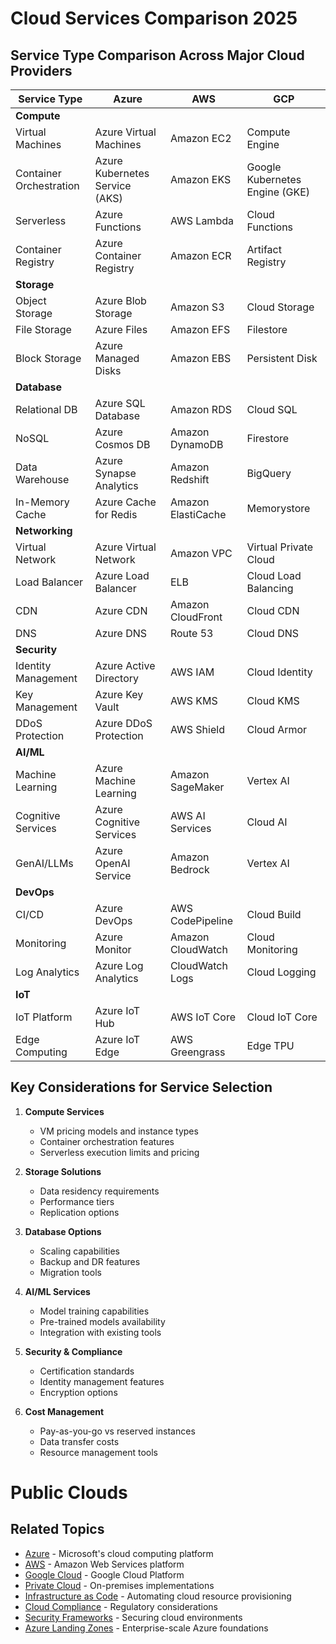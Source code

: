 # Cloud Services Comparison 2025

## Service Type Comparison Across Major Cloud Providers

| Service Type | Azure | AWS | GCP |
|-------------|-------|-----|-----|
| **Compute** |
| Virtual Machines | Azure Virtual Machines | Amazon EC2 | Compute Engine |
| Container Orchestration | Azure Kubernetes Service (AKS) | Amazon EKS | Google Kubernetes Engine (GKE) |
| Serverless | Azure Functions | AWS Lambda | Cloud Functions |
| Container Registry | Azure Container Registry | Amazon ECR | Artifact Registry |
| **Storage** |
| Object Storage | Azure Blob Storage | Amazon S3 | Cloud Storage |
| File Storage | Azure Files | Amazon EFS | Filestore |
| Block Storage | Azure Managed Disks | Amazon EBS | Persistent Disk |
| **Database** |
| Relational DB | Azure SQL Database | Amazon RDS | Cloud SQL |
| NoSQL | Azure Cosmos DB | Amazon DynamoDB | Firestore |
| Data Warehouse | Azure Synapse Analytics | Amazon Redshift | BigQuery |
| In-Memory Cache | Azure Cache for Redis | Amazon ElastiCache | Memorystore |
| **Networking** |
| Virtual Network | Azure Virtual Network | Amazon VPC | Virtual Private Cloud |
| Load Balancer | Azure Load Balancer | ELB | Cloud Load Balancing |
| CDN | Azure CDN | Amazon CloudFront | Cloud CDN |
| DNS | Azure DNS | Route 53 | Cloud DNS |
| **Security** |
| Identity Management | Azure Active Directory | AWS IAM | Cloud Identity |
| Key Management | Azure Key Vault | AWS KMS | Cloud KMS |
| DDoS Protection | Azure DDoS Protection | AWS Shield | Cloud Armor |
| **AI/ML** |
| Machine Learning | Azure Machine Learning | Amazon SageMaker | Vertex AI |
| Cognitive Services | Azure Cognitive Services | AWS AI Services | Cloud AI |
| GenAI/LLMs | Azure OpenAI Service | Amazon Bedrock | Vertex AI |
| **DevOps** |
| CI/CD | Azure DevOps | AWS CodePipeline | Cloud Build |
| Monitoring | Azure Monitor | Amazon CloudWatch | Cloud Monitoring |
| Log Analytics | Azure Log Analytics | CloudWatch Logs | Cloud Logging |
| **IoT** |
| IoT Platform | Azure IoT Hub | AWS IoT Core | Cloud IoT Core |
| Edge Computing | Azure IoT Edge | AWS Greengrass | Edge TPU |

## Key Considerations for Service Selection

1. **Compute Services**
   - VM pricing models and instance types
   - Container orchestration features
   - Serverless execution limits and pricing

2. **Storage Solutions**
   - Data residency requirements
   - Performance tiers
   - Replication options

3. **Database Options**
   - Scaling capabilities
   - Backup and DR features
   - Migration tools

4. **AI/ML Services**
   - Model training capabilities
   - Pre-trained models availability
   - Integration with existing tools

5. **Security & Compliance**
   - Certification standards
   - Identity management features
   - Encryption options

6. **Cost Management**
   - Pay-as-you-go vs reserved instances
   - Data transfer costs
   - Resource management tools

# Public Clouds

## Related Topics

- [Azure](azure/README.md) - Microsoft's cloud computing platform
- [AWS](aws/README.md) - Amazon Web Services platform
- [Google Cloud](gcp/README.md) - Google Cloud Platform
- [Private Cloud](../private-cloud.md) - On-premises implementations
- [Infrastructure as Code](../terraform/README.md) - Automating cloud resource provisioning
- [Cloud Compliance](../need-to-know/cloud-compliance/README.md) - Regulatory considerations
- [Security Frameworks](../need-to-know/public-cloud-security-frameworks/README.md) - Securing cloud environments
- [Azure Landing Zones](azure/azure-landing-zone/README.md) - Enterprise-scale Azure foundations

